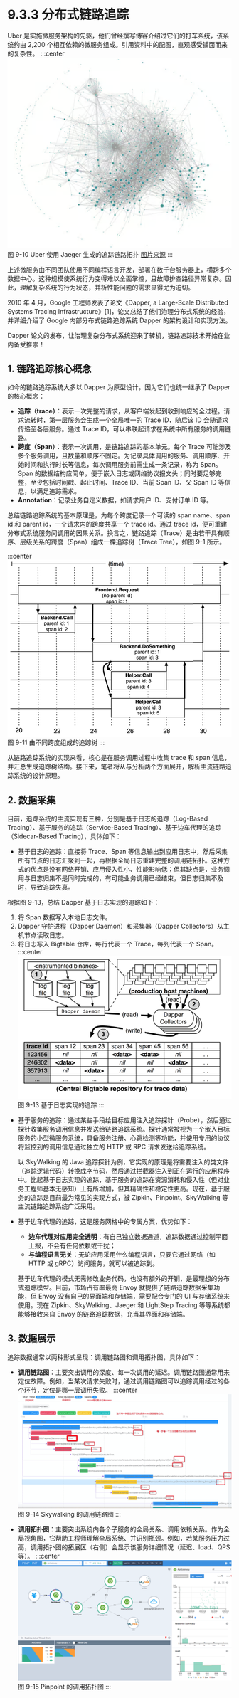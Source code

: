# 9.3.3 分布式链路追踪

Uber 是实施微服务架构的先驱，他们曾经撰写博客介绍过它们的打车系统，该系统约由 2,200 个相互依赖的微服务组成。引用资料中的配图，直观感受铺面而来的复杂性。
:::center
  ![](../assets/uber-microservice.png)<br/>
  图 9-10 Uber 使用 Jaeger 生成的追踪链路拓扑 [图片来源](https://www.uber.com/en-IN/blog/microservice-architecture/)
:::

上述微服务由不同团队使用不同编程语言开发，部署在数千台服务器上，横跨多个数据中心。这种规模使系统行为变得难以全面掌控，且故障排查路径异常复杂。因此，理解复杂系统的行为状态，并析性能问题的需求显得尤为迫切。

2010 年 4 月，Google 工程师发表了论文《Dapper, a Large-Scale Distributed Systems Tracing Infrastructure》[1]，论文总结了他们治理分布式系统的经验，并详细介绍了 Google 内部分布式链路追踪系统 Dapper 的架构设计和实现方法。

Dapper 论文的发布，让治理复杂分布式系统迎来了转机，链路追踪技术开始在业内备受推崇！

## 1. 链路追踪核心概念

如今的链路追踪系统大多以 Dapper 为原型设计，因为它们也统一继承了 Dapper 的核心概念：

- **追踪（trace）**：表示一次完整的请求，从客户端发起到收到响应的全过程。请求流转时，第一层服务会生成一个全局唯一的 Trace ID，随后该 ID 会随请求传递至各层服务。通过 Trace ID，可以串联起请求在系统中所有服务的调用链路。
- **跨度（Span）**：表示一次调用，是链路追踪的基本单元。每个 Trace 可能涉及多个服务调用，且数量和顺序不固定。为记录具体调用的服务、调用顺序、开始时间和执行时长等信息，每次调用服务前需生成一条记录，称为 Span。Span 的数据结构应简单，便于嵌入日志或网络协议报文头；同时要足够完整，至少包括时间戳、起止时间、Trace ID、当前 Span ID、父 Span ID 等信息，以满足追踪需求。
- **Annotation**：记录业务自定义数据，如请求用户 ID、支付订单 ID 等。

总结链路追踪系统的基本原理是，为每个跨度记录一个可读的 span name、span id 和 parent id，一个请求内的跨度共享一个 trace id。通过 trace id，便可重建分布式系统服务间调用的因果关系。换言之，链路追踪（Trace）是由若干具有顺序、层级关系的跨度（Span）组成一棵追踪树（Trace Tree），如图 9-1 所示。

:::center
  ![](../assets/Dapper-trace-span.png)<br/>
  图 9-11 由不同跨度组成的追踪树
:::

从链路追踪系统的实现来看，核心是在服务调用过程中收集 trace 和 span 信息，并汇总生成追踪树结构。接下来，笔者将从与分析两个方面展开，解析主流链路追踪系统的设计原理。

## 2. 数据采集

目前，追踪系统的主流实现有三种，分别是基于日志的追踪（Log-Based Tracing）、基于服务的追踪（Service-Based Tracing）、基于边车代理的追踪（Sidecar-Based Tracing），具体如下：

- 基于日志的追踪：直接将 Trace、Span 等信息输出到应用日志中，然后采集所有节点的日志汇聚到一起，再根据全局日志重建完整的调用链拓扑。这种方式的优点是没有网络开销、应用侵入性小、性能影响低；但其缺点是，业务调用与日志归集不是同时完成的，有可能业务调用已经结束，但日志归集不及时，导致追踪失真。

 根据图 9-13，总结 Dapper 基于日志实现的追踪如下：
  
  1. 将 Span 数据写入本地日志文件。
  2. Dapper 守护进程（Dapper Daemon）和采集器（Dapper Collectors）从主机节点读取日志。
  3. 将日志写入 Bigtable 仓库，每行代表一个 Trace，每列代表一个 Span。   
:::center
  ![](../assets/dapper-log.png)<br/>
  图 9-13 基于日志实现的追踪
:::

- 基于服务的追踪：通过某些手段给目标应用注入追踪探针（Probe），然后通过探针收集服务调用信息并发送给链路追踪系统。探针通常被视为一个嵌入目标服务的小型微服务系统，具备服务注册、心跳检测等功能，并使用专用的协议将监控到的调用信息通过独立的 HTTP 或 RPC 请求发送给追踪系统。

  以 SkyWalking 的 Java 追踪探针为例，它实现的原理是将需要注入的类文件（追踪逻辑代码）转换成字节码，然后通过拦截器注入到正在运行的应用程序中。比起基于日志实现的追踪，基于服务的追踪在资源消耗和侵入性（但对业务工程师基本无感知）上有所增加，但其精确性和稳定性更高。现在，基于服务的追踪是目前最为常见的实现方式，被 Zipkin、Pinpoint、SkyWalking 等主流链路追踪系统广泛采用。

- 基于边车代理的追踪，这是服务网格中的专属方案，优势如下：
    - **边车代理对应用完全透明**：有自己独立数据通道，追踪数据通过控制平面上报，不会有任何依赖或干扰；
    - **与编程语言无关**：无论应用采用什么编程语言，只要它通过网络（如 HTTP 或 gRPC）访问服务，就可以被追踪到。

  基于边车代理的模式无需修改业务代码，也没有额外的开销，是最理想的分布式追踪模型。目前，市场占有率最高 Envoy 就提供了链路追踪数据采集功能，但 Envoy 没有自己的界面端和存储端，需要配合专门的 UI 与存储系统来使用。现在 Zipkin、SkyWalking、Jaeger 和 LightStep Tracing 等等系统都能够接收来自 Envoy 的链路追踪数据，充当其界面和存储端。

## 3. 数据展示

追踪数据通常以两种形式呈现：调用链路图和调用拓扑图，具体如下：

- **调用链路图**：主要突出调用的深度、每一次调用的延迟。调用链路图通常用来定位故障。例如，当某次请求失败时，通过调用链路图可以追踪调用经过的各个环节，定位是哪一层调用失败。
:::center
  ![](../assets/skywalking-ui.jpeg)<br/>
  图 9-14 Skywalking 的调用链路图
:::

- **调用拓扑图**：主要突出系统内各个子服务的全局关系、调用依赖关系。作为全局视角图，它帮助工程师理解全局系统、并识别瓶颈。例如，若某服务压力过高，调用拓扑图的拓展区（右侧）会显示该服务详细情况（延迟、load、QPS 等）。
:::center
  ![](../assets/Pinpoint.png)<br/>
  图 9-15 Pinpoint 的调用拓扑图
:::


[^1]: 参见《Dapper, a Large-Scale Distributed Systems Tracing Infrastructure》https://research.google/pubs/dapper-a-large-scale-distributed-systems-tracing-infrastructure/
